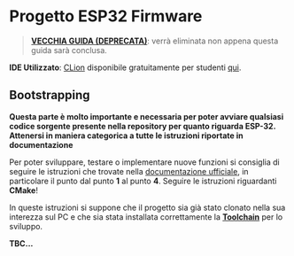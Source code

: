 # Progetto ESP32 Firmware
> **[VECCHIA GUIDA (DEPRECATA)](https://github.com/pieromacaluso/PDSproject/blob/master/ESP32firmware/README_old.md)**: verrà eliminata non appena questa guida sarà conclusa.

**IDE Utilizzato**: [CLion](https://www.jetbrains.com/clion/) disponibile gratuitamente per studenti [qui](https://www.jetbrains.com/student/).

## Bootstrapping
**Questa parte è molto importante e necessaria per poter avviare qualsiasi codice sorgente presente nella repository per quanto riguarda ESP-32. Attenersi in maniera categorica a tutte le istruzioni riportate in documentazione**

Per poter sviluppare, testare o implementare nuove funzioni si consiglia di seguire le istruzioni che trovate nella [documentazione ufficiale](https://docs.espressif.com/projects/esp-idf/en/latest/get-started-cmake/index.html), in particolare il punto dal punto **1** al punto **4**. Seguire le istruzioni riguardanti **CMake**!

In queste istruzioni si suppone che il progetto sia già stato clonato nella sua interezza sul PC e che sia stata installata correttamente la [**Toolchain**](https://docs.espressif.com/projects/esp-idf/en/latest/get-started-cmake/index.html#installation-step-by-step) per lo sviluppo.

**TBC...**
